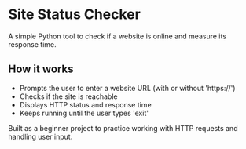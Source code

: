 # Site Status Checker

A simple Python tool to check if a website is online and measure its response
time.

## How it works

- Prompts the user to enter a website URL (with or without 'https://')
- Checks if the site is reachable
- Displays HTTP status and response time
- Keeps running until the user types 'exit'

Built as a beginner project to practice working with HTTP requests and 
handling user input.



